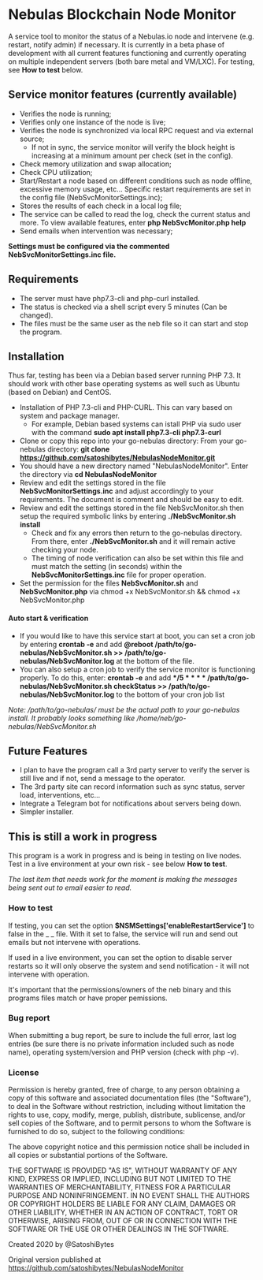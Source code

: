 # Nebulas Blockchain Node Monitor #
A service tool to monitor the status of a Nebulas.io node and intervene (e.g. restart, notify admin) if necessary. It is currently in a beta phase of development with all current features functioning and currently operating on multiple independent servers (both bare metal and VM/LXC). For testing, see __How to test__ below.

## Service monitor features (currently available) ##
* Verifies the node is running;
* Verifies only one instance of the node is live;
* Verifies the node is synchronized via local RPC request and via external source;
    * If not in sync, the service monitor will verify the block height is increasing at a minimum amount per check (set in the config).
* Check memory utilization and swap allocation;
* Check CPU utilization;
* Start/Restart a node based on different conditions such as node offline, excessive memory usage, etc... Specific restart requirements are set in the config file (NebSvcMonitorSettings.inc);
* Stores the results of each check in a local log file;
* The service can be called to read the log, check the current status and more. To view available features, enter __php NebSvcMonitor.php help__
* Send emails when intervention was necessary;

__Settings must be configured via the commented NebSvcMonitorSettings.inc file.__

## Requirements ##
* The server must have php7.3-cli and php-curl installed.
* The status is checked via a shell script every 5 minutes (Can be changed).
* The files must be the same user as the neb file so it can start and stop the program.

## Installation ##
Thus far, testing has been via a Debian based server running PHP 7.3. It should work with other base operating systems as well such as Ubuntu (based on Debian) and CentOS.
* Installation of PHP 7.3-cli and PHP-CURL. This can vary based on system and package manager. 
    * For example, Debian based systems can istall PHP via sudo user with the command __sudo apt install php7.3-cli php7.3-curl__
* Clone or copy this repo into your go-nebulas directory: From your go-nebulas directory: __git clone https://github.com/satoshibytes/NebulasNodeMonitor.git__
* You should have a new directory named "NebulasNodeMonitor". Enter the directory via __cd NebulasNodeMonitor__
* Review and edit the settings stored in the file __NebSvcMonitorSettings.inc__ and adjust accordingly to your requirements. The document is comment and should be easy to edit.
* Review and edit the settings stored in the file NebSvcMonitor.sh then setup the required symbolic links by entering __./NebSvcMonitor.sh install__
    * Check and fix any errors then return to the go-nebulas directory. From there, enter __./NebSvcMonitor.sh__ and it will remain active checking your node.
    * The timing of node verification can also be set within this file and must match the setting (in seconds) within the __NebSvcMonitorSettings.inc__ file for proper operation.
* Set the permission for the files __NebSvcMonitor.sh__ and __NebSvcMonitor.php__ via chmod +x NebSvcMonitor.sh && chmod +x NebSvcMonitor.php

#### Auto start & verification
* If you would like to have this service start at boot, you can set a cron job by entering __crontab -e__ and add __@reboot /path/to/go-nebulas/NebSvcMonitor.sh >> /path/to/go-nebulas/NebSvcMonitor.log__ at the bottom of the file.
* You can also setup a cron job to verify the service monitor is functioning properly. To do this, enter: __crontab -e__ and add __*/5 * * * * /path/to/go-nebulas/NebSvcMonitor.sh checkStatus >> /path/to/go-nebulas/NebSvcMonitor.log__ to the bottom of your cron job list

_Note: /path/to/go-nebulas/ must be the actual path to your go-nebulas install. It probably looks something like /home/neb/go-nebulas/NebSvcMonitor.sh_
    
## Future Features ##
* I plan to have the program call a 3rd party server to verify the server is still live and if not, send a message to the operator.
* The 3rd party site can record information such as sync status, server load, interventions, etc...
* Integrate a Telegram bot for notifications about servers being down.
* Simpler installer.

## This is still a work in progress ##
This program is a work in progress and is being in testing on live nodes. Test in a live environment at your own risk - see below __How to test__.

_The last item that needs work for the moment is making the messages being sent out to email easier to read._

### How to test ### 
If testing, you can set the option __$NSMSettings['enableRestartService']__ to false in the _
_ file. With it set to false, the service will run and send out emails but not intervene with operations.

If used in a live environment, you can set the option to disable server restarts so it will only observe the system and send notification - it will not intervene with operation.

It's important that the permissions/owners of the neb binary and this programs files match or have proper pemissions.

### Bug report ###
When submitting a bug report, be sure to include the full error, last log entries (be sure there is no private information included such as node name), operating system/version and PHP version (check with php -v). 

### License ###

Permission is hereby granted, free of charge, to any person obtaining a copy of this software and associated documentation files (the "Software"), to deal in the Software without restriction, including without limitation the rights to use, copy, modify, merge, publish, distribute, sublicense, and/or sell copies of the Software, and to permit persons to whom the Software is furnished to do so, subject to the following conditions:

The above copyright notice and this permission notice shall be included in all copies or substantial portions of the Software.

THE SOFTWARE IS PROVIDED "AS IS", WITHOUT WARRANTY OF ANY KIND, EXPRESS OR IMPLIED, INCLUDING BUT NOT LIMITED TO THE WARRANTIES OF MERCHANTABILITY, FITNESS FOR A PARTICULAR PURPOSE AND NONINFRINGEMENT. IN NO EVENT SHALL THE AUTHORS OR COPYRIGHT HOLDERS BE LIABLE FOR ANY CLAIM, DAMAGES OR OTHER LIABILITY, WHETHER IN AN ACTION OF CONTRACT, TORT OR OTHERWISE, ARISING FROM, OUT OF OR IN CONNECTION WITH THE SOFTWARE OR THE USE OR OTHER DEALINGS IN THE SOFTWARE.

Created 2020 by @SatoshiBytes

Original version published at https://github.com/satoshibytes/NebulasNodeMonitor
